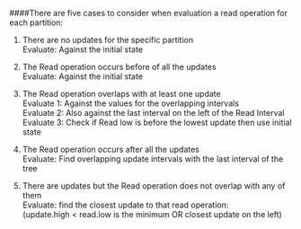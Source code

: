 ####There are five cases to consider when evaluation a read operation for each partition:

1.	There are no updates for the specific partition <br>
Evaluate: Against the initial state <br>

2.	The Read operation occurs before of all the updates <br> 
Evaluate: Against the initial state <br>

3.	The Read operation overlaps with at least one update <br>
Evaluate 1: Against the values for the overlapping intervals <br>
Evaluate 2: Also against the last interval on the left of the Read Interval <br>
Evaluate 3: Check if Read low is before the lowest update then use initial state <br>

4.	The Read operation occurs after all the updates <br>
Evaluate: Find overlapping update intervals with the last interval of the tree <br>

5.	There are updates but the Read operation does not overlap with any of them <br>
Evaluate: find the closest update to that read operation: <br>
(update.high < read.low is the minimum OR closest update on the left) <br>
